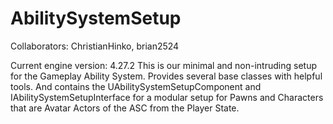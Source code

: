 # AbilitySystemSetup
Collaborators:
ChristianHinko,
brian2524

Current engine version: 4.27.2
This is our minimal and non-intruding setup for the Gameplay Ability System. Provides several base classes with helpful tools. And contains the UAbilitySystemSetupComponent and IAbilitySystemSetupInterface for a modular setup for Pawns and Characters that are Avatar Actors of the ASC from the Player State.
